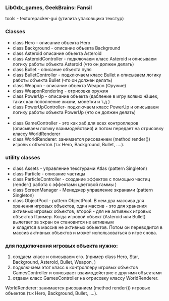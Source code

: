 ### LibGdx_games,  GeekBrains:  Fansil

tools - texturepacker-gui (утилита упаковщика текстур)

### Classes

- class Hero - описание объекта Hero
- class Background - описание объекта Background
- class Asteroid  описание объекта Asteroid
- class AsteroidController - подключаем класс Asteroid и описываем логику работы объекта Asteroid (что он должен делать)
- class Bullet - описание объекта пуля
- class BulletController - подключаем класс Bullet и описываем логику работы объекта Bullet (что он должен делать)
- class Weapon - описание объекта Weapon (Оружие)
- class WeaponRendering - отрисовка оружия
- class PowerUp - описание объекта (дабление в игру всяких нäшек, таких как пополнение жизни, монетки и т.д ) 
- class PowerUpController- подключаем класс PowerUp и описываем логику работы объекта PowerUp (что он должен делать)
- 
- class GameController - это как хаб для всех контроллеров (описываем логику взаимодействия) и 
потом передает на отрисовку классу WorldRenderer
- class WorldRenderer: занимается рисованием (method render()) игровых объектов  (т.к Hero, Background, Bullet, ....).

### utility classes

- class Assets - управление текстурами Atlas (pattern Singleton)
- class Particle - описание частицы
- class ParticleController - создание эффектов с помощью частиц (render() работа с эффектами цветовой гаммы )
- class ScreenManager - Менеджер управление экранами (pattern Singleton)
- class ObjectPool - pattern ObjectPool.
  B нем два массива для хранения игровых объектов, oдин массив - это для хранения активных игровых объектов, второй - для не активных игровых объектов
  Пример.  Когда игровой объект (Asteroid или Bullet) вылетает за экран он становится не активным  
  и кладется в массив не активных объектов. Потом он переводится в массив активных объектов и может использоваться в игре снова.


### для подключения игровых  объекта нужно:

1. создаем класс и описываем его. (пример class Hero, Star, Background, Asteroid, Bullet, Weapon,  )
2. подключаем этот класс к контроллеру игровых объектов GamesController и описывает взаимодействие с другими объектами
3. отдаем класс GamesController на отрисовку классу WorldRenderer.

 WorldRenderer: занимается рисованием (method render()) игровых объектов  (т.к Hero, Background, Bullet, ....).



 


